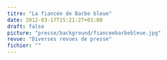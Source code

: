 ```yaml
---
titre: "La fiancée de Barbe bleue"
date: 2012-03-17T15:21:27+01:00
draft: false
picture: "presse/background/fianceebarbebleue.jpg"
revue: "Diverses revues de presse"  
fichier: ""
---
```

